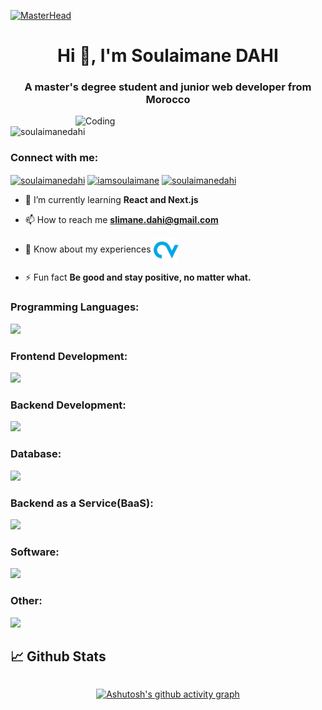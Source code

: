 [![MasterHead](https://user-images.githubusercontent.com/95478989/198955082-6e78ebb5-e1e4-49f9-8d32-6e5af3984dcd.gif)](https://www.linkedin.com/in/soulaimanedahi/)

<h1 align="center">Hi 👋, I'm Soulaimane DAHI</h1>
<h3 align="center">A master's degree student and junior web developer from Morocco</h3>
<img align="right" alt="Coding" width="400" src="https://github.com/soulaimanedahi/soulaimanedahi/blob/main/octodex.gif" /> 

<p align="left"> <img src="https://komarev.com/ghpvc/?username=soulaimanedahi&label=Profile%20views&color=0e75b6&style=flat" alt="soulaimanedahi" /> </p>

<h3 align="left">Connect with me:</h3>
<p align="left">

<a href="https://linkedin.com/in/soulaimanedahi" target="_blank"><img align="center" src="https://skillicons.dev/icons?i=linkedin" alt="soulaimanedahi" width="40" /></a>
<a href="https://twitter.com/iamsoulaimane" target="_blank"><img align="center" src="https://skillicons.dev/icons?i=twitter" alt="iamsoulaimane" width="40" /></a>
<a href="https://dev.to/soulaimanedahi" target="_blank"><img align="center" src="https://skillicons.dev/icons?i=devto&theme=light" alt="soulaimanedahi" width="40" /></a>
</p>

- 🌱 I’m currently learning **React and Next.js**

- 📫 How to reach me **slimane.dahi@gmail.com**

- 📄 Know about my experiences <a href="https://cvdesignr.com/p/6535839415f02" target="_blank"><img align="center" src="https://github.com/soulaimanedahi/soulaimanedahi/blob/main/icons/cvdesigner.png" alt="soulaimanedahi" width="40" /></a>

- ⚡ Fun fact **Be good and stay positive, no matter what.**


<h3 align="left">Programming Languages:</h3>
<p align="left">
  <a href="https://skillicons.dev">
    <img src="https://skillicons.dev/icons?i=js,ts,php,java,py&perline=10&theme=light" />
  </a>
</p>

<h3 align="left">Frontend Development:</h3>
<p align="left">
  <a href="https://skillicons.dev">
    <img src="https://skillicons.dev/icons?i=html,css,sass,bootstrap,tailwind,react,nextjs&perline=10&theme=light" />
  </a>
</p>

<h3 align="left">Backend Development:</h3>
<p align="left">
  <a href="https://skillicons.dev">
    <img src="https://skillicons.dev/icons?i=laravel,symfony,spring,nodejs&perline=10&theme=light" />
  </a>
</p>

<h3 align="left">Database:</h3>
<p align="left">
  <a href="https://skillicons.dev">
    <img src="https://skillicons.dev/icons?i=mysql,mongodb,redis&perline=10&theme=light" />
  </a>
</p>

<h3 align="left">Backend as a Service(BaaS):</h3>
<p align="left">
  <a href="https://skillicons.dev">
    <img src="https://skillicons.dev/icons?i=heroku,vercel&perline=10&theme=light" />
  </a>
</p>

<h3 align="left">Software:</h3>
<p align="left">
  <a href="https://skillicons.dev">
    <img src="https://skillicons.dev/icons?i=ps,figma,postman,vscode,idea&perline=10&theme=light" />
  </a>
</p>

<h3 align="left">Other:</h3>
<p align="left">
  <a href="https://skillicons.dev">
    <img src="https://skillicons.dev/icons?i=linux,git&perline=10&theme=light" />
  </a>
</p>

 <!-- Github Activities -->
 ## 📈 Github Stats
 
<div align="center" style="display: flex; flex-direction: column; align-items: center;">
  
[![Ashutosh's github activity graph](https://github-readme-activity-graph.vercel.app/graph?username=soulaimanedahi&theme=rogue&bg_color=0d1117&border_color=0d1117&hide_border=true&line=18c964&point=403d3d&area=true)](https://github.com/ashutosh00710/github-readme-activity-graph)
    
</div>
